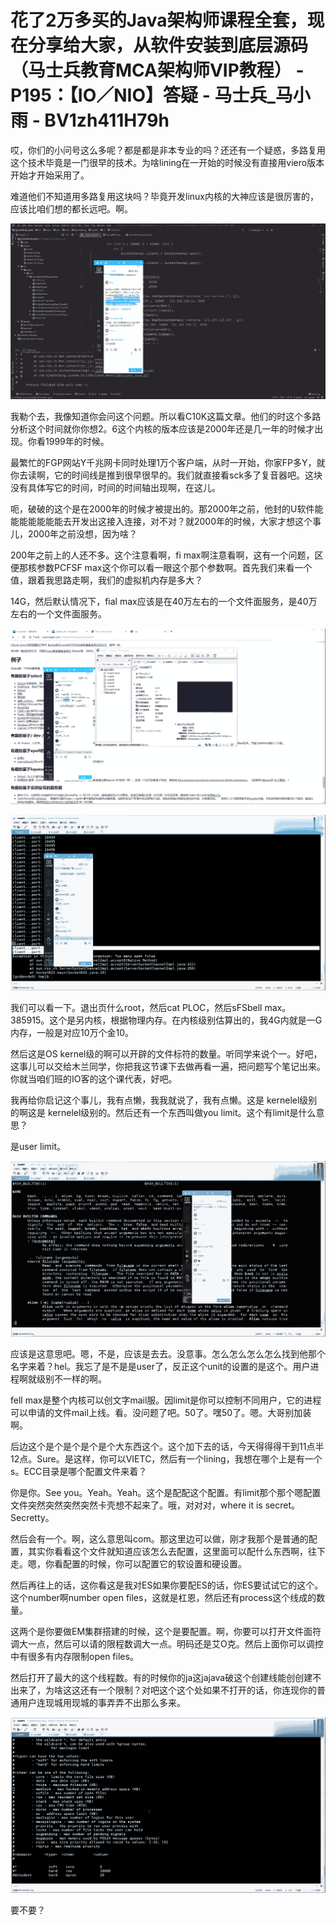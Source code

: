 # 花了2万多买的Java架构师课程全套，现在分享给大家，从软件安装到底层源码（马士兵教育MCA架构师VIP教程） - P195：【IO／NIO】答疑 - 马士兵_马小雨 - BV1zh411H79h

哎，你们的小问号这么多呢？都是都是非本专业的吗？还还有一个疑惑，多路复用这个技术毕竟是一门很早的技术。为啥lining在一开始的时候没有直接用viero版本开始才开始采用了。

难道他们不知道用多路复用这块吗？毕竟开发linux内核的大神应该是很厉害的，应该比咱们想的都长远吧。啊。



![](img/f271a168389b905a631fa59dab22e8da_1.png)

我勒个去，我像知道你会问这个问题。所以看C10K这篇文章。他们的时这个多路分析这个时间就你你想2。6这个内核的版本应该是2000年还是几一年的时候才出现。你看1999年的时候。

最繁忙的FGP网站Y千兆网卡同时处理1万个客户端，从时一开始，你家FP多Y，就你去读啊，它的时间线是推到很早很早的。我们就直接看sck多了复音器吧。这块没有具体写它的时间，时间的时间轴出现啊，在这儿。

呃，破破的这个是在2000年的时候才被提出的。那2000年之前，他封的U软件能能能能能能能去开发出这接入连接，对不对？就2000年的时候，大家才想这个事儿，2000年之前没想，因为啥？

200年之前上的人还不多。这个注意看啊，fi max啊注意看啊，这有一个问题，区便那核参数PCFSF max这个你可以看一眼这个那个参数啊。首先我们来看一个值，跟着我思路走啊，我们的虚拟机内存是多大？

14G，然后默认情况下，fial max应该是在40万左右的一个文件面服务，是40万左右的一个文件面服务。



![](img/f271a168389b905a631fa59dab22e8da_3.png)

![](img/f271a168389b905a631fa59dab22e8da_4.png)

我们可以看一下。退出页什么root，然后cat PLOC，然后sFSbell max。385915。这个是另内核，根据物理内存。在内核级别估算出的，我4G内就是一G内存，一般是对应10万个金10。

然后这是OS kernel级的啊可以开辟的文件标符的数量。听同学来说个一。好吧，这事儿可以交给木兰同学，你把我这节课下去做再看一遍，把问题写个笔记出来。你就当咱们班的IO客的这个课代表，好吧。

我再给你启记这个事儿，我有点懒，我我就说了，我有点懒。这是 kernelel级别的啊这是 kernelel级别的。然后还有一个东西叫做you limit。这个有limit是什么意思？

是user limit。

![](img/f271a168389b905a631fa59dab22e8da_6.png)

应该是这意思吧。嗯，不是，应该是去去。没意事。怎么怎么怎么怎么找到他那个名字来着？hel。我忘了是不是是user了，反正这个unit的设置的是这个。用户进程啊就级别不一样的啊。

fell max是整个内核可以创文字mail服。因limit是你可以控制不同用户，它的进程可以申请的文件mail上线。看。没问题了吧。50了。嘿50了。嗯。大哥别加装啊。

后边这个是个是个是个是个大东西这个。这个加下去的话，今天得得得干到11点半12点。Sure。是这样，你可以VIETC，然后有一个lining，我想在哪个上是有一个s。ECC目录是哪个配置文件来着？

你是你。See you。Yeah。Yeah。这个是配配这个配置。有limit那个那个嗯配置文件突然突然突然突然卡壳想不起来了。哦，对对对，where it is secret。Secretty。

然后会有一个。啊，这么意思叫com。那这里边可以做，刚才我那个是普通的配置，其实你看看这个文件就知道应该怎么去配置，这里面可以配什么东西啊，往下走。嗯，你看配置的时候，你可以配置它的软设置和硬设置。

然后再往上的话，这你看这是我对ES如果你要配ES的话，你ES要试试它的这个。这个number啊number open files，这就是杠恩，然后还有process这个线成的数量。

这两个是你要做EM集群搭建的时候，这个是要配置。啊，你要可以打开文件面符调大一点，然后可以请的限程数调大一点。明码还是艾O克。然后上面你可以调控中有很多有内存限制open files。

然后打开了最大的这个线程数。有的时候你的ja这jajava破这个创建线能创创建不出来了，为啥这这还有一个限制？对吧这个这个处如果不打开的话，你连现你的普通用户连现城用现城的事弄弄不出那么多来。



![](img/f271a168389b905a631fa59dab22e8da_8.png)

要不要？